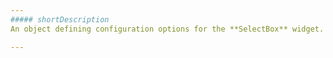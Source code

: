 ```yaml
---
##### shortDescription
An object defining configuration options for the **SelectBox** widget.

---
```


